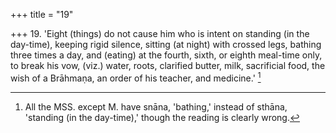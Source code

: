 +++
title = "19"

+++
19. 'Eight (things) do not cause him who is intent on standing (in the day-time), keeping rigid silence, sitting (at night) with crossed legs, bathing three times a day, and (eating) at the fourth, sixth, or eighth meal-time only, to break his vow, (viz.) water, roots, clarified butter, milk, sacrificial food, the wish of a Brāhmaṇa, an order of his teacher, and medicine.' [^10] 


[^10]:  All the MSS. except M. have snāna, 'bathing,' instead of sthāna, 'standing (in the day-time),' though the reading is clearly wrong.
